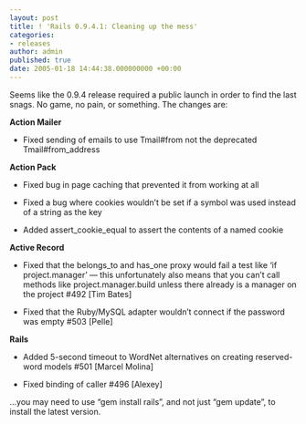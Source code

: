 ```yaml
---
layout: post
title: ! 'Rails 0.9.4.1: Cleaning up the mess'
categories:
- releases
author: admin
published: true
date: 2005-01-18 14:44:38.000000000 +00:00
---
```

<p>Seems like the 0.9.4 release required a public launch in order to find the last snags. No game, no pain, or something. The changes are:</p>
<p><strong>Action Mailer</strong></p>
<ul>
	<li>Fixed sending of emails to use Tmail#from not the deprecated Tmail#from_address</li>
</ul>
<p><strong>Action Pack</strong></p>
<ul>
	<li>Fixed bug in page caching that prevented it from working at all</li>
</ul>
<ul>
	<li>Fixed a bug where cookies wouldn&#8217;t be set if a symbol was used instead of a string as the key</li>
</ul>
<ul>
	<li>Added assert_cookie_equal to assert the contents of a named cookie</li>
</ul>
<p><strong>Active Record</strong></p>
<ul>
	<li>Fixed that the belongs_to and has_one proxy would fail a test like &#8216;if project.manager&#8217; &#8212; this unfortunately also means that you can&#8217;t call methods like project.manager.build unless there already is a manager on the project #492 [Tim Bates]</li>
</ul>
<ul>
	<li>Fixed that the Ruby/MySQL adapter wouldn&#8217;t connect if the password was empty #503 [Pelle]</li>
</ul>
<p><strong>Rails</strong></p>
<ul>
	<li>Added 5-second timeout to WordNet alternatives on creating reserved-word models #501 [Marcel Molina]</li>
</ul>
<ul>
	<li>Fixed binding of caller #496 [Alexey]</li>
</ul>
<p>&#8230;you may need to use &#8220;gem install rails&#8221;, and not just &#8220;gem update&#8221;, to install the latest version.</p>